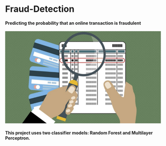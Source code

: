 # Fraud-Detection
#### Predicting the probability that an online transaction is fraudulent

![alt text](image.png)


#### This project uses two classifier models: Random Forest and Multilayer Perceptron.
